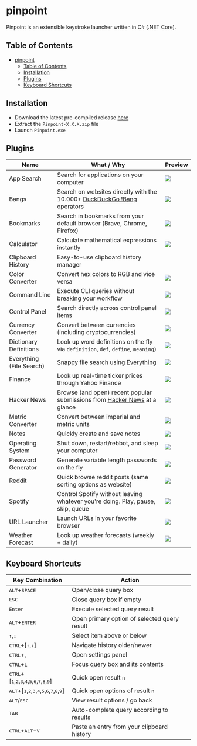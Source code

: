 # pinpoint

Pinpoint is an extensible keystroke launcher written in C# (.NET Core).

## Table of Contents

- [pinpoint](#pinpoint)
  - [Table of Contents](#table-of-contents)
  - [Installation](#installation)
  - [Plugins](#plugins)
  - [Keyboard Shortcuts](#keyboard-shortcuts)

## Installation

- Download the latest pre-compiled release [here](https://github.com/dkgv/pinpoint/releases)
- Extract the `Pinpoint-X.X.X.zip` file
- Launch `Pinpoint.exe`

## Plugins

| Name                     | What / Why                                                                                                 | Preview                              |
| ------------------------ | ---------------------------------------------------------------------------------------------------------- | ------------------------------------ |
| App Search               | Search for applications on your computer                                                                   | ![](https://i.imgur.com/O3BdrxM.png) |
| Bangs                    | Search on websites directly with the 10.000+ [DuckDuckGo !Bang](https://duckduckgo.com/bang) operators     | ![](https://i.imgur.com/pbF7sZB.png) |
| Bookmarks                | Search in bookmarks from your default browser (Brave, Chrome, Firefox)                                     | ![](https://i.imgur.com/M2qvYCs.png) |
| Calculator               | Calculate mathematical expressions instantly                                                               | ![](https://i.imgur.com/mtsthTj.png) |
| Clipboard History        | Easy-to-use clipboard history manager                                                                      |                                      |
| Color Converter          | Convert hex colors to RGB and vice versa                                                                   | ![](https://i.imgur.com/r1NmnZE.png) |
| Command Line             | Execute CLI queries without breaking your workflow                                                         | ![](https://i.imgur.com/tsPcp1l.png) |
| Control Panel            | Search directly across control panel items                                                                 | ![](https://i.imgur.com/GClOIaI.png) |
| Currency Converter       | Convert between currencies (including cryptocurrencies)                                                    | ![](https://i.imgur.com/XJUmMNT.png) |
| Dictionary Definitions   | Look up word definitions on the fly via `definition`, `def`, `define`, `meaning`)                          | ![](https://i.imgur.com/eokgopn.png) |
| Everything (File Search) | Snappy file search using [Everything](https://www.voidtools.com/)                                          | ![](https://i.imgur.com/rhovLIX.png) |
| Finance                  | Look up real-time ticker prices through Yahoo Finance                                                      | ![](https://i.imgur.com/dXSv6aQ.png) |
| Hacker News              | Browse (and open) recent popular submissions from [Hacker News](https://news.ycombinator.com/) at a glance | ![](https://i.imgur.com/neQd1nv.png) |
| Metric Converter         | Convert between imperial and metric units                                                                  | ![](https://i.imgur.com/OqOwZNY.png) |
| Notes                    | Quickly create and save notes                                                                              | ![](https://i.imgur.com/foFfxtv.png) |
| Operating System         | Shut down, restart/rebbot, and sleep your computer                                                         | ![](https://i.imgur.com/5GwwQBg.png) |
| Password Generator       | Generate variable length passwords on the fly                                                              | ![](https://i.imgur.com/zonNyXo.png) |
| Reddit                   | Quick browse reddit posts (same sorting options as website)                                                | ![](https://i.imgur.com/sViePHZ.png) |
| Spotify                  | Control Spotify without leaving whatever you're doing. Play, pause, skip, queue                            | ![](https://i.imgur.com/Ol8dBI4.png) |
| URL Launcher             | Launch URLs in your favorite browser                                                                       | ![](https://i.imgur.com/faRe3zd.png) |
| Weather Forecast         | Look up weather forecasts (weekly + daily)                                                                 | ![](https://i.imgur.com/OC4RBgr.png) |

## Keyboard Shortcuts

| Key Combination                                                                                                                        | Action                                       |
| -------------------------------------------------------------------------------------------------------------------------------------- | -------------------------------------------- |
| <kbd>ALT</kbd>+<kbd>SPACE</kbd>                                                                                                        | Open/close query box                         |
| <kbd>ESC</kbd>                                                                                                                         | Close query box if empty                     |
| <kbd>Enter</kbd>                                                                                                                       | Execute selected query result                |
| <kbd>ALT</kbd>+<kbd>ENTER</kbd>                                                                                                        | Open primary option of selected query result |
| <kbd>↑</kbd>,<kbd>↓</kbd>                                                                                                              | Select item above or below                   |
| <kbd>CTRL</kbd>+[<kbd>↑</kbd>,<kbd>↓</kbd>]                                                                                            | Navigate history older/newer                 |
| <kbd>CTRL</kbd>+<kbd>,</kbd>                                                                                                           | Open settings panel                          |
| <kbd>CTRL</kbd>+<kbd>L</kbd>                                                                                                           | Focus query box and its contents             |
| <kbd>CTRL</kbd>+[<kbd>1</kbd>,<kbd>2</kbd>,<kbd>3</kbd>,<kbd>4</kbd>,<kbd>5</kbd>,<kbd>6</kbd>,<kbd>7</kbd>,<kbd>8</kbd>,<kbd>9</kbd>] | Quick open result `n`                        |
| <kbd>ALT</kbd>+[<kbd>1</kbd>,<kbd>2</kbd>,<kbd>3</kbd>,<kbd>4</kbd>,<kbd>5</kbd>,<kbd>6</kbd>,<kbd>7</kbd>,<kbd>8</kbd>,<kbd>9</kbd>]  | Quick open options of result `n`             |
| <kbd>ALT</kbd>/<kbd>ESC</kbd>                                                                                                          | View result options / go back                |
| <kbd>TAB</kbd>                                                                                                                         | Auto-complete query according to results     |
| <kbd>CTRL</kbd>+<kbd>ALT</kbd>+<kbd>V</kbd>                                                                                            | Paste an entry from your clipboard history   |

